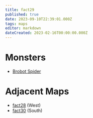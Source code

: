 ```yaml
---
title: fact29
published: true
date: 2023-09-10T22:39:01.000Z
tags: maps
editor: markdown
dateCreated: 2023-02-16T00:00:00.000Z
---
```



# Monsters
 * [Brobot Spider](/monsters/brobot-spider)

# Adjacent Maps
 * [fact28](/maps/fact28) (West)
 * [fact30](/maps/fact30) (South)

